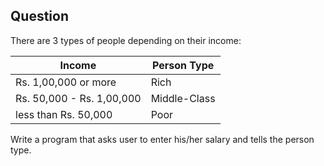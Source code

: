## Question

There are 3 types of people depending on their income:

| Income | Person Type |
|----|----|
| Rs. 1,00,000 or more | Rich |
| Rs. 50,000 - Rs. 1,00,000 | Middle-Class |
| less than Rs. 50,000 | Poor |

Write a program that asks user to enter his/her salary and tells the person type.